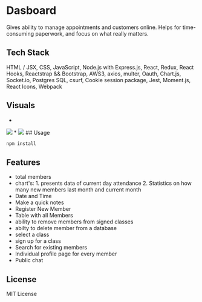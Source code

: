 # Dasboard
Gives ability to manage appointments and customers online. Helps for time-consuming paperwork, and focus on what really matters.
## Tech Stack
HTML / JSX, CSS, JavaScript, Node.js with Express.js, React, Redux, React Hooks, Reactstrap && Bootstrap, AWS3, axios, multer, Oauth, Chart.js, Socket.io, Postgres SQL, csurf, Cookie session package, Jest, Moment.js, React Icons, Webpack
## Visuals
*
<img src="https://j.gifs.com/p8VN96.gif" />
*
<img src="https://j.gifs.com/MwBR73.gif" />
## Usage

```bash
npm install
```
## Features 
* total members
* chart's: 1. presents data of current day attendance
           2. Statistics on how many new members last month and current month
* Date and Time
* Make a quick notes
* Register New Member
* Table with all Members
* ability to remove members from signed classes
* abilty to delete member from a database
* select a class
* sign up for a class
* Search for existing members 
* Individual profile page for every member
* Public chat

## License
MIT License
